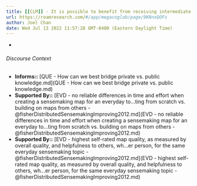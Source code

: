 ```yaml
---
title: [[CLM]] - It is possible to benefit from receiving intermediate sensemaking outputs from others, particularly if those outputs have been iterated on
url: https://roamresearch.com/#/app/megacoglab/page/9KNnxQOFs
author: Joel Chan
date: Wed Jul 13 2022 11:57:28 GMT-0400 (Eastern Daylight Time)
---
```


- 

###### Discourse Context

- **Informs::** [QUE - How can we best bridge private vs. public knowledge.md](QUE - How can we best bridge private vs. public knowledge.md)
- **Supported By::** [EVD - no reliable differences in time and effort when creating a sensemaking map for an everyday to...ting from scratch vs. building on maps from others - @fisherDistributedSensemakingImproving2012.md](EVD - no reliable differences in time and effort when creating a sensemaking map for an everyday to...ting from scratch vs. building on maps from others - @fisherDistributedSensemakingImproving2012.md)
- **Supported By::** [EVD - highest self-rated map quality, as measured by overall quality, and helpfulness to others, wh...er person, for the same everyday sensemaking topic - @fisherDistributedSensemakingImproving2012.md](EVD - highest self-rated map quality, as measured by overall quality, and helpfulness to others, wh...er person, for the same everyday sensemaking topic - @fisherDistributedSensemakingImproving2012.md)

